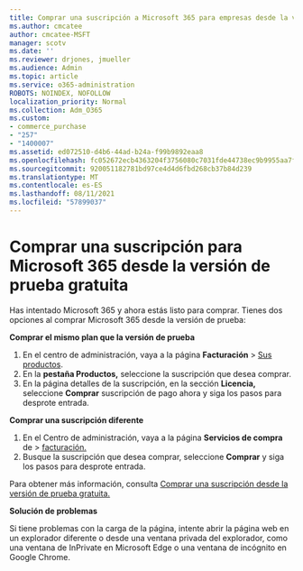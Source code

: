 ```yaml
---
title: Comprar una suscripción a Microsoft 365 para empresas desde la versión de prueba gratuita
ms.author: cmcatee
author: cmcatee-MSFT
manager: scotv
ms.date: ''
ms.reviewer: drjones, jmueller
ms.audience: Admin
ms.topic: article
ms.service: o365-administration
ROBOTS: NOINDEX, NOFOLLOW
localization_priority: Normal
ms.collection: Adm_O365
ms.custom:
- commerce_purchase
- "257"
- "1400007"
ms.assetid: ed072510-d4b6-44ad-b24a-f99b9892eaa8
ms.openlocfilehash: fc052672ecb4363204f3756080c7031fde44738ec9b9955aa7ffbe9b57d2603a
ms.sourcegitcommit: 920051182781bd97ce4d4d6fbd268cb37b84d239
ms.translationtype: MT
ms.contentlocale: es-ES
ms.lasthandoff: 08/11/2021
ms.locfileid: "57899037"
---
```

# <a name="buy-a-subscription-to-microsoft-365-from-your-free-trial"></a>Comprar una suscripción para Microsoft 365 desde la versión de prueba gratuita

Has intentado Microsoft 365 y ahora estás listo para comprar. Tienes dos opciones al comprar Microsoft 365 desde la versión de prueba:
  
 **Comprar el mismo plan que la versión de prueba**
  
1. En el centro de administración, vaya a la página **Facturación** \> [Sus productos](https://go.microsoft.com/fwlink/p/?linkid=842054).
2. En la **pestaña Productos,** seleccione la suscripción que desea comprar.
3. En la página detalles de la suscripción, en la sección **Licencia,** seleccione **Comprar** suscripción de pago ahora y siga los pasos para desprote entrada.
 
**Comprar una suscripción diferente**
  
1. En el Centro de administración, vaya a la página **Servicios de compra** de \> [facturación.](https://go.microsoft.com/fwlink/p/?linkid=868433)
2. Busque la suscripción que desea comprar, seleccione **Comprar** y siga los pasos para desprote entrada.

Para obtener más información, consulta [Comprar una suscripción desde la versión de prueba gratuita.](https://docs.microsoft.com/microsoft-365/commerce/try-or-buy-microsoft-365#buy-a-subscription-from-your-free-trial)

**Solución de problemas**

Si tiene problemas con la carga de la página, intente abrir la página web en un explorador diferente o desde una ventana privada del explorador, como una ventana de InPrivate en Microsoft Edge o una ventana de incógnito en Google Chrome.